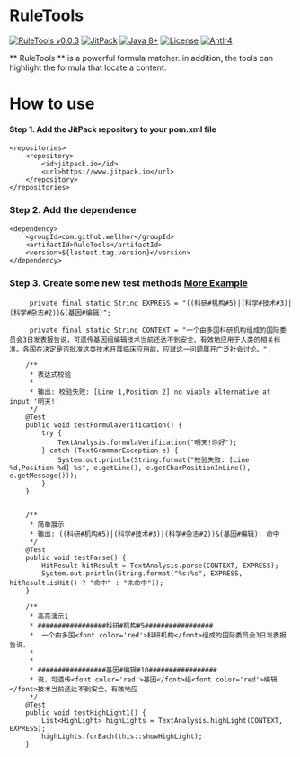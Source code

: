 # RuleTools

[![RuleTools v0.0.3](https://img.shields.io/badge/RuleTools-v0.0.3-orange)](https://github.com/wellhor/RuleTools)
[![JitPack](https://www.jitpack.io/v/wellhor/RuleTools.svg)](https://www.jitpack.io/#wellhor/RuleTools)
[![Java 8+](https://img.shields.io/badge/java-8+-4c7e9f.svg)](http://java.oracle.com)
[![License](https://img.shields.io/badge/license-MIT-green)](https://github.com/wellhor/RuleTools/blob/master/LICENSE)
[![Antlr4](https://img.shields.io/badge/anltr-v4-yellow)](https://github.com/antlr/antlr4)

** RuleTools ** is a powerful formula matcher. in addition, the tools can highlight the formula that locate a content.

# How to use 

#### Step 1. Add the JitPack repository to your pom.xml file

```
<repositories>
	<repository>
        <id>jitpack.io</id>
        <url>https://www.jitpack.io</url>
    </repository>
</repositories>
```

### Step 2. Add the dependence
```
<dependency>
    <groupId>com.github.wellhor</groupId>
    <artifactId>RuleTools</artifactId>
    <version>${lastest.tag.version}</version>
</dependency>
```

### Step 3. Create some new test methods  [More Example](https://github.com/wellhor/RuleTools/blob/master/src/test/java/pers/wellhor/test/ParseTest.java)

```
     private final static String EXPRESS = "((科研#机构#5)|(科学#技术#3)|(科学#杂志#2))&(基因#编辑)";
     
     private final static String CONTEXT = "一个由多国科研机构组成的国际委员会3日发表报告说，可遗传基因组编辑技术当前还达不到安全、有效地应用于人类的相关标准。各国在决定是否批准这类技术开展临床应用前，应就这一问题展开广泛社会讨论。";

    /**
     * 表达式校验
     *
     * 输出: 校验失败: [Line 1,Position 2] no viable alternative at input '明天!'
     */
    @Test
    public void testFormulaVerification() {
        try {
            TextAnalysis.formulaVerification("明天!你好");
        } catch (TextGrammarException e) {
            System.out.println(String.format("校验失败: [Line %d,Position %d] %s", e.getLine(), e.getCharPositionInLine(), e.getMessage()));
        }
    }


    /**
     * 简单展示
     * 输出: ((科研#机构#5)|(科学#技术#3)|(科学#杂志#2))&(基因#编辑): 命中
     */
    @Test
    public void testParse() {
        HitResult hitResult = TextAnalysis.parse(CONTEXT, EXPRESS);
        System.out.println(String.format("%s:%s", EXPRESS, hitResult.isHit() ? "命中" : "未命中"));
    }

    /**
     * 高亮演示1
     * #################科研#机构#5#################
     *  一个由多国<font color='red'>科研机构</font>组成的国际委员会3日发表报告说，
     *  
     *  
     * #################基因#编辑#10#################
     * 说，可遗传<font color='red'>基因</font>组<font color='red'>编辑</font>技术当前还达不到安全、有效地应
     */
    @Test
    public void testHighLight1() {
        List<HighLight> highLights = TextAnalysis.highLight(CONTEXT, EXPRESS);
        highLights.forEach(this::showHighLight);
    }
```